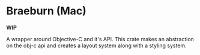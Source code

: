 # Braeburn (Mac)

**WIP**

A wrapper around Objective-C and it's API. This crate makes an abstraction on the obj-c api and creates a layout system along with a styling system.
